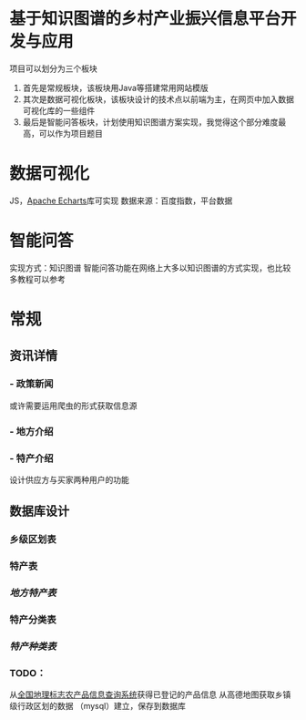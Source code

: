 # 基于知识图谱的乡村产业振兴信息平台开发与应用
项目可以划分为三个板块
1. 首先是常规板块，该板块用Java等搭建常用网站模版
2. 其次是数据可视化板块，该板块设计的技术点以前端为主，在网页中加入数据可视化库的一些组件
3. 最后是智能问答板块，计划使用知识图谱方案实现，我觉得这个部分难度最高，可以作为项目题目
# 数据可视化
JS，[Apache Echarts](https://echarts.apache.org/zh/index.html)库可实现
数据来源：百度指数，平台数据
# 智能问答
实现方式：知识图谱
智能问答功能在网络上大多以知识图谱的方式实现，也比较多教程可以参考
# 常规
## 资讯详情
### - 政策新闻
或许需要运用爬虫的形式获取信息源
### - 地方介绍
### - 特产介绍
设计供应方与买家两种用户的功能

## 数据库设计
### 乡级区划表
### 特产表
### *地方特产表*
### 特产分类表
### *特产种类表*
### TODO：
从[全国地理标志农产品信息查询系统](http://www.anluyun.com/home/search?Province=%E7%A6%8F%E5%BB%BA&timestamp=1697008767712)获得已登记的产品信息
从高德地图获取乡镇级行政区划的数据
（mysql）建立，保存到数据库